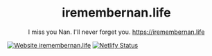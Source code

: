 <div align="center">
<h1>iremembernan.life</h1>

<p>I miss you Nan. I'll never forget you. <a href="https://iremembernan.life" target="_blank">https://iremembernan.life</a></p>
</div>

[![Website iremembernan.life](https://img.shields.io/website-up-down-green-red/http/shields.io.svg)](https://iremembernan.life/)
[![Netlify Status](https://api.netlify.com/api/v1/badges/e1775862-2b4a-4076-b667-a5bb11b8fa15/deploy-status)](https://app.netlify.com/sites/affectionate-payne-da56a1/deploys)
